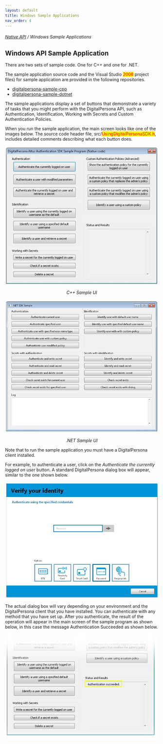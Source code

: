 ```yaml
---  
layout: default  
title: Windows Sample Applications  
nav_order: 4  
---  
```

###### [Native API](..\index.html) / Windows Sample Applications
## Windows API Sample Application
There are two sets of sample code. One for C++ and one for .NET.  

The sample application source code and the Visual Studio <mark style="color:Red;">2008</mark> project files) for sample application are provided in the following repositories.

- [digitalpersona-sample-cpp](https://github.com/hidglobal/digitalpersona-sample-cpp)  
- [digitalpersona-sample-dotnet](https://github.com/hidglobal/digitalpersona-sample-dotnet)

The sample applications display a set of buttons that demonstrate a variety of tasks that you might perform with the DigitalPersona API, such as Authentication, Identification, Working with Secrets and Custom Authentication Policies.  

When you run the sample application, the main screen looks like one of the images below.
The source code header file, src/<mark style="color:Red;">UsingDigitalPersonaSDK.h</mark>, includes detailed comments describing what each button does.

![](assets/Sample1.jpg)  
<p style="text-align: center;font-style:italic;">C++ Sample UI</p>


![](assets/DOT_NETSampleUI.JPG)
<p style="text-align: center;font-style:italic;">.NET Sample UI</p>  

Note that to run the sample application you must have a DigitalPersona client installed.

For example, to authenticate a user, click on the *Authenticate the currently logged on user* button. A standard DigitalPersona dialog box will appear, similar to the one shown below.

![](assets/Verify1.jpg)

The actual dialog box will vary depending on your environment and the DigitalPersona client that you have installed.
You can authenticate with any method that you have set up. After you authenticate, the result of the operation will appear in the main screen of the sample program as shown below, in this case the message Authentication Succeeded as shown below.

![](assets/Verify2.jpg)
